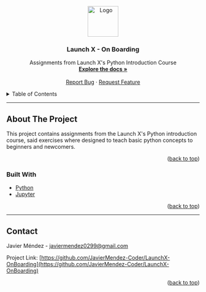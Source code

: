 <div id="top"></div>



<!-- PROJECT LOGO -->
<br />
<div align="center">
  <a href="https://github.com/JavierMendez-Coder/LaunchX-OnBoarding">
    <img src="https://raw.githubusercontent.com/othneildrew/Best-README-Template/master/images/logo.png" alt="Logo" width="80" height="80">
  </a>

<h3 align="center">Launch X - On Boarding</h3>

  <p align="center">
    Assignments from Launch X's Python Introduction Course
    <br />
    <a href="https://github.com/JavierMendez-Coder/LaunchX-OnBoarding"><strong>Explore the docs »</strong></a>
    <br />
    <br />
    <a href="https://github.com/JavierMendez-Coder/LaunchX-OnBoarding/issues">Report Bug</a>
    ·
    <a href="https://github.com/JavierMendez-Coder/LaunchX-OnBoarding/issues">Request Feature</a>
  </p>
</div>



<!-- TABLE OF CONTENTS -->
<details>
  <summary>Table of Contents</summary>
  <ol>
    <li>
      <a href="#about-the-project">About The Project</a>
      <ul>
        <li><a href="#built-with">Built With</a></li>
      </ul>
    </li>
    <li><a href="#contact">Contact</a></li>
  </ol>
</details>



---
<!-- ABOUT THE PROJECT -->
## About The Project

This project contains assignments from the Launch X's Python introduction course, said exercises where designed to teach basic python concepts to beginners and newcomers.
<p align="right">(<a href="#top">back to top</a>)</p>



### Built With

* [Python](https://www.python.org)
* [Jupyter](https://jupyter.org)

<p align="right">(<a href="#top">back to top</a>)</p>



---
<!-- CONTACT -->
## Contact

Javier Méndez - javiermendez0299@gmail.com

Project Link: [https://github.com/JavierMendez-Coder/LaunchX-OnBoarding](https://github.com/JavierMendez-Coder/LaunchX-OnBoarding)

<p align="right">(<a href="#top">back to top</a>)</p>



<!-- MARKDOWN LINKS & IMAGES -->
<!-- https://www.markdownguide.org/basic-syntax/#reference-style-links -->
